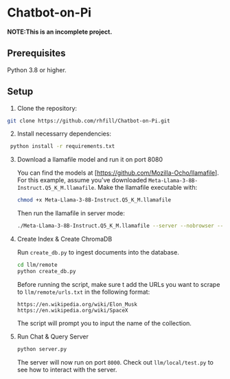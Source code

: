 # Chatbot-on-Pi
**NOTE:This is an incomplete project.**

## Prerequisites
Python 3.8 or higher. 

## Setup
1. Clone the repository:
```bash
git clone https://github.com/rhfill/Chatbot-on-Pi.git
```

2. Install necessarry dependencies:
```bash
 python install -r requirements.txt
```

3. Download a llamafile model and run it on port 8080

   You can find the models at [https://github.com/Mozilla-Ocho/llamafile].
   For this example, assume you've downloaded `Meta-Llama-3-8B-Instruct.Q5_K_M.llamafile`. Make
   the llamafile executable with:
   ```bash
   chmod +x Meta-Llama-3-8B-Instruct.Q5_K_M.llamafile
   ```
   Then run the llamafile in server mode:
   ```bash
   ./Meta-Llama-3-8B-Instruct.Q5_K_M.llamafile --server --nobrowser --embedding --port 8080
   ```
4. Create Index & Create ChromaDB

   Run `create_db.py` to ingest documents into the database.
   ```bash
   cd llm/remote
   python create_db.py
   ```
   Before running the script, make sure t add the URLs you want to scrape to `llm/remote/urls.txt` in the following format:
   ```
   https://en.wikipedia.org/wiki/Elon_Musk
   https://en.wikipedia.org/wiki/SpaceX
   ```
   The script will prompt you to input the name of the collection.
5. Run Chat & Query Server

   ```bash
   python server.py
   ```
   The server will now run on port `8000`. Check out `llm/local/test.py` to see how to interact with the server.
